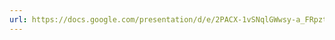 ```yaml
---
url: https://docs.google.com/presentation/d/e/2PACX-1vSNqlGWwsy-a_FRpztZ6UbYfHGNwRn2nSYB4kXu_7YHu0ovm4EmTQPCmhKs3BtLJgv_4RQHVAVpvjyP/pub
---
```


